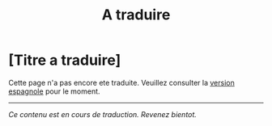 ﻿---
title: [A traduire]
---

<!-- TODO: translation missing - French version -->

# [Titre a traduire]

Cette page n'a pas encore ete traduite. Veuillez consulter la [version espagnole](/es/mitos-educacion-continuacion) pour le moment.

---

*Ce contenu est en cours de traduction. Revenez bientot.*
